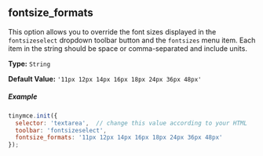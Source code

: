 ## fontsize_formats

This option allows you to override the font sizes displayed in the `fontsizeselect` dropdown toolbar button and the `fontsizes` menu item. Each item in the string should be space or comma-separated and include units.

**Type:** `String`

**Default Value:** `'11px 12px 14px 16px 18px 24px 36px 48px'`

##### Example

```js
tinymce.init({
  selector: 'textarea',  // change this value according to your HTML
  toolbar: 'fontsizeselect',
  fontsize_formats: '11px 12px 14px 16px 18px 24px 36px 48px'
});
```
